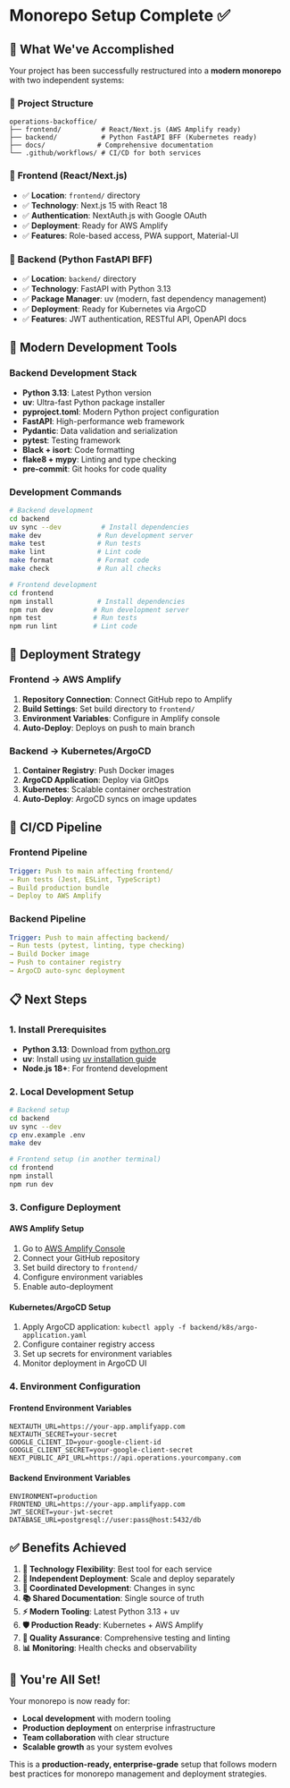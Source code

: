 # Monorepo Setup Complete ✅

## 🎯 What We've Accomplished

Your project has been successfully restructured into a **modern monorepo** with two independent systems:

### 📁 **Project Structure**
```
operations-backoffice/
├── frontend/          # React/Next.js (AWS Amplify ready)
├── backend/           # Python FastAPI BFF (Kubernetes ready)
├── docs/             # Comprehensive documentation
└── .github/workflows/ # CI/CD for both services
```

### 🚀 **Frontend (React/Next.js)**
- ✅ **Location**: `frontend/` directory
- ✅ **Technology**: Next.js 15 with React 18
- ✅ **Authentication**: NextAuth.js with Google OAuth
- ✅ **Deployment**: Ready for AWS Amplify
- ✅ **Features**: Role-based access, PWA support, Material-UI

### 🐍 **Backend (Python FastAPI BFF)**
- ✅ **Location**: `backend/` directory
- ✅ **Technology**: FastAPI with Python 3.13
- ✅ **Package Manager**: uv (modern, fast dependency management)
- ✅ **Deployment**: Ready for Kubernetes via ArgoCD
- ✅ **Features**: JWT authentication, RESTful API, OpenAPI docs

## 🔧 **Modern Development Tools**

### Backend Development Stack
- **Python 3.13**: Latest Python version
- **uv**: Ultra-fast Python package installer
- **pyproject.toml**: Modern Python project configuration
- **FastAPI**: High-performance web framework
- **Pydantic**: Data validation and serialization
- **pytest**: Testing framework
- **Black + isort**: Code formatting
- **flake8 + mypy**: Linting and type checking
- **pre-commit**: Git hooks for code quality

### Development Commands
```bash
# Backend development
cd backend
uv sync --dev          # Install dependencies
make dev              # Run development server
make test             # Run tests
make lint             # Lint code
make format           # Format code
make check            # Run all checks

# Frontend development
cd frontend
npm install           # Install dependencies
npm run dev          # Run development server
npm test             # Run tests
npm run lint         # Lint code
```

## 🚀 **Deployment Strategy**

### Frontend → AWS Amplify
1. **Repository Connection**: Connect GitHub repo to Amplify
2. **Build Settings**: Set build directory to `frontend/`
3. **Environment Variables**: Configure in Amplify console
4. **Auto-Deploy**: Deploys on push to main branch

### Backend → Kubernetes/ArgoCD
1. **Container Registry**: Push Docker images
2. **ArgoCD Application**: Deploy via GitOps
3. **Kubernetes**: Scalable container orchestration
4. **Auto-Deploy**: ArgoCD syncs on image updates

## 🔄 **CI/CD Pipeline**

### Frontend Pipeline
```yaml
Trigger: Push to main affecting frontend/
→ Run tests (Jest, ESLint, TypeScript)
→ Build production bundle
→ Deploy to AWS Amplify
```

### Backend Pipeline
```yaml
Trigger: Push to main affecting backend/
→ Run tests (pytest, linting, type checking)
→ Build Docker image
→ Push to container registry
→ ArgoCD auto-sync deployment
```

## 📋 **Next Steps**

### 1. **Install Prerequisites**
- **Python 3.13**: Download from [python.org](https://python.org)
- **uv**: Install using [uv installation guide](https://docs.astral.sh/uv/getting-started/installation/)
- **Node.js 18+**: For frontend development

### 2. **Local Development Setup**
```bash
# Backend setup
cd backend
uv sync --dev
cp env.example .env
make dev

# Frontend setup (in another terminal)
cd frontend
npm install
npm run dev
```

### 3. **Configure Deployment**

#### AWS Amplify Setup
1. Go to [AWS Amplify Console](https://console.aws.amazon.com/amplify/)
2. Connect your GitHub repository
3. Set build directory to `frontend/`
4. Configure environment variables
5. Enable auto-deployment

#### Kubernetes/ArgoCD Setup
1. Apply ArgoCD application: `kubectl apply -f backend/k8s/argo-application.yaml`
2. Configure container registry access
3. Set up secrets for environment variables
4. Monitor deployment in ArgoCD UI

### 4. **Environment Configuration**

#### Frontend Environment Variables
```env
NEXTAUTH_URL=https://your-app.amplifyapp.com
NEXTAUTH_SECRET=your-secret
GOOGLE_CLIENT_ID=your-google-client-id
GOOGLE_CLIENT_SECRET=your-google-client-secret
NEXT_PUBLIC_API_URL=https://api.operations.yourcompany.com
```

#### Backend Environment Variables
```env
ENVIRONMENT=production
FRONTEND_URL=https://your-app.amplifyapp.com
JWT_SECRET=your-jwt-secret
DATABASE_URL=postgresql://user:pass@host:5432/db
```

## ✅ **Benefits Achieved**

1. **🎯 Technology Flexibility**: Best tool for each service
2. **🚀 Independent Deployment**: Scale and deploy separately
3. **🔄 Coordinated Development**: Changes in sync
4. **📚 Shared Documentation**: Single source of truth
5. **⚡ Modern Tooling**: Latest Python 3.13 + uv
6. **🛡️ Production Ready**: Kubernetes + AWS Amplify
7. **🧪 Quality Assurance**: Comprehensive testing and linting
8. **📊 Monitoring**: Health checks and observability

## 🎉 **You're All Set!**

Your monorepo is now ready for:
- **Local development** with modern tooling
- **Production deployment** on enterprise infrastructure
- **Team collaboration** with clear structure
- **Scalable growth** as your system evolves

This is a **production-ready, enterprise-grade** setup that follows modern best practices for monorepo management and deployment strategies.
